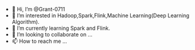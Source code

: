 - 👋 Hi, I’m @Grant-0711
- 👀 I’m interested in Hadoop,Spark,Flink,Machine Learning(Deep Learning Algorithm).
- 🌱 I’m currently learning Spark and Flink.
- 💞️ I’m looking to collaborate on ...
- 📫 How to reach me ...

<!---
Grant-0711/Grant-0711 is a ✨ special ✨ repository because its `README.md` (this file) appears on your GitHub profile.
You can click the Preview link to take a look at your changes.
--->
